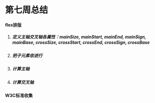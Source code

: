 # 第七周总结

#### flex排版

1. ##### 定义主轴交叉轴各属性：mainSize, mainStart, mainEnd, mainSign, mainBase, crossSize, crossStart, crossEnd, crossSign, crossBase

2. ##### 把子元素收进行

3. ##### 计算主轴

4. ##### 计算交叉轴

#### W3C标准收集